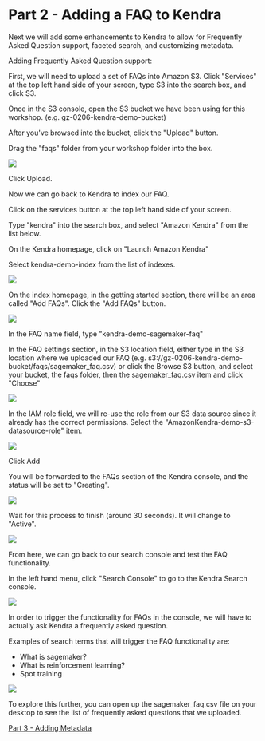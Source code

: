 # Part 2 - Adding a FAQ to Kendra

Next we will add some enhancements to Kendra to allow for Frequently Asked Question support, faceted search, and customizing metadata.

Adding Frequently Asked Question support:

First, we will need to upload a set of FAQs into Amazon S3. Click "Services" at the top left hand side of your screen, type S3 into the search box, and click S3.

Once in the S3 console, open the S3 bucket we have been using for this workshop. (e.g. gz-0206-kendra-demo-bucket)

After you've browsed into the bucket, click the "Upload" button.

Drag the "faqs" folder from your workshop folder into the box.

![](https://github.com/giuseppe-zappia/amazon-kendra-workshop/blob/master/images/Screen%20Shot%202020-02-20%20at%205.50.56%20PM.png)

Click Upload.

Now we can go back to Kendra to index our FAQ.

Click on the services button at the top left hand side of your screen.

Type "kendra" into the search box, and select "Amazon Kendra" from the list below.

On the Kendra homepage, click on "Launch Amazon Kendra"

Select kendra-demo-index from the list of indexes.

![](https://github.com/giuseppe-zappia/amazon-kendra-workshop/blob/master/images/Screen%20Shot%202020-02-20%20at%205.53.20%20PM.png)

On the index homepage, in the getting started section, there will be an area called "Add FAQs". Click the "Add FAQs" button.

![](https://github.com/giuseppe-zappia/amazon-kendra-workshop/blob/master/images/Screen%20Shot%202020-02-20%20at%205.53.33%20PM.png)

In the FAQ name field, type "kendra-demo-sagemaker-faq"

In the FAQ settings section, in the S3 location field, either type in the S3 location where we uploaded our FAQ (e.g. s3://gz-0206-kendra-demo-bucket/faqs/sagemaker_faq.csv) or click the Browse S3 button, and select your bucket, the faqs folder, then the sagemaker_faq.csv item and click "Choose"

![](https://github.com/giuseppe-zappia/amazon-kendra-workshop/blob/master/images/Screen%20Shot%202020-02-20%20at%205.58.48%20PM.png)

In the IAM role field, we will re-use the role from our S3 data source since it already has the correct permissions. Select the "AmazonKendra-demo-s3-datasource-role" item.


![](https://github.com/giuseppe-zappia/amazon-kendra-workshop/blob/master/images/Screen%20Shot%202020-02-20%20at%206.00.45%20PM.png)

Click Add

You will be forwarded to the FAQs section of the Kendra console, and the status will be set to "Creating". 

![](https://github.com/giuseppe-zappia/amazon-kendra-workshop/blob/master/images/Screen%20Shot%202020-02-20%20at%206.01.33%20PM.png)

Wait for this process to finish (around 30 seconds). It will change to "Active".

![](https://github.com/giuseppe-zappia/amazon-kendra-workshop/blob/master/images/Screen%20Shot%202020-02-20%20at%206.03.15%20PM.png)

From here, we can go back to our search console and test the FAQ functionality.

In the left hand menu, click "Search Console" to go to the Kendra Search console.

![](https://github.com/giuseppe-zappia/amazon-kendra-workshop/blob/master/images/Screen%20Shot%202020-02-20%20at%206.42.38%20PM.png)

In order to trigger the functionality for FAQs in the console, we will have to actually ask Kendra a frequently asked question.

Examples of search terms that will trigger the FAQ functionality are:

- What is sagemaker?
- What is reinforcement learning?
- Spot training

![](https://github.com/giuseppe-zappia/amazon-kendra-workshop/blob/master/images/Screen%20Shot%202020-02-20%20at%206.09.15%20PM.png)

To explore this further, you can open up the sagemaker_faq.csv file on your desktop to see the list of frequently asked questions that we uploaded.

[Part 3 - Adding Metadata](https://github.com/giuseppe-zappia/amazon-kendra-workshop/blob/master/Part%203%20-%20Adding%20Metadata.md)

